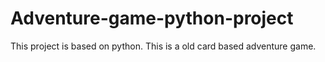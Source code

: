 # Adventure-game-python-project
This project is based on python.
This is a old card based adventure game.

